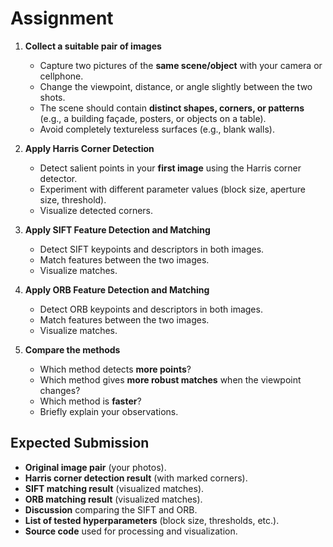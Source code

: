 # Assignment

1. **Collect a suitable pair of images**  
   - Capture two pictures of the **same scene/object** with your camera or cellphone.  
   - Change the viewpoint, distance, or angle slightly between the two shots.  
   - The scene should contain **distinct shapes, corners, or patterns** (e.g., a building façade, posters, or objects on a table).  
   - Avoid completely textureless surfaces (e.g., blank walls).  

2. **Apply Harris Corner Detection**  
   - Detect salient points in your **first image** using the Harris corner detector.  
   - Experiment with different parameter values (block size, aperture size, threshold).  
   - Visualize detected corners.  

3. **Apply SIFT Feature Detection and Matching**  
   - Detect SIFT keypoints and descriptors in both images.  
   - Match features between the two images.  
   - Visualize matches.  

4. **Apply ORB Feature Detection and Matching**  
   - Detect ORB keypoints and descriptors in both images.  
   - Match features between the two images.  
   - Visualize matches.  

5. **Compare the methods**  
   - Which method detects **more points**?  
   - Which method gives **more robust matches** when the viewpoint changes?  
   - Which method is **faster**?  
   - Briefly explain your observations.  

## Expected Submission

- **Original image pair** (your photos).  
- **Harris corner detection result** (with marked corners).  
- **SIFT matching result** (visualized matches).  
- **ORB matching result** (visualized matches).  
- **Discussion** comparing the SIFT and ORB.  
- **List of tested hyperparameters** (block size, thresholds, etc.).  
- **Source code** used for processing and visualization.  